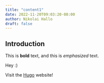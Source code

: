 ```yaml
---
title: "content1"
date: 2022-11-20T09:03:20-08:00
author: Nikolai Hallo
draft: false
---
```

## Introduction

This is **bold** text, and this is *emphasized* text.

Hey :)

Visit the [Hugo](https://gohugo.io) website!
